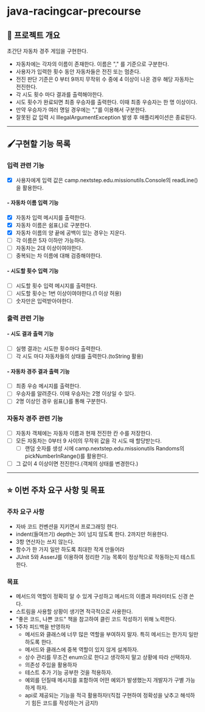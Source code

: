 # java-racingcar-precourse

## 💪 프로젝트 개요

초간단 자동차 경주 게임을 구현한다.

- 자동차에는 각자의 이름이 존재한다. 이름은 "," 를 기준으로 구분한다.
- 사용자가 입력한 횟수 동안 자동차들은 전진 또는 멈춘다.
- 전진 판단 기준은 0 부터 9까지 무작위 수 중에 4 이상이 나온 경우 해당 자동차는 전진한다.
- 각 시도 횟수 마다 결과를 출력해야한다.
- 시도 횟수가 완료되면 최종 우승자를 출력한다. 이때 최종 우승자는 한 명 이상이다.
- 만약 우승자가 여러 명일 경우에는 ","를 이용해서 구분한다.
- 잘못된 값 입력 시 IllegalArgumentException 발생 후 애플리케이션은 종료된다.

---

## 🖌️구현할 기능 목록

### 입력 관련 기능

- [X] 사용자에게 입력 값은 camp.nextstep.edu.missionutils.Console의 readLine()을 활용한다.

#### - 자동차 이름 입력 기능

- [X] 자동차 입력 메시지를 출력한다.
- [X] 자동차 이름은 쉼표(,)로 구분한다.
- [X] 자동차 이름의 양 끝에 공백이 있는 경우는 지운다.
- [ ] 각 이름은 5자 이하만 가능하다.
- [ ] 자동차는 2대 이상이여야한다.
- [ ] 중복되는 차 이름에 대해 검증해야한다.

#### - 시도할 횟수 입력 기능

- [ ] 시도할 횟수 입력 메시지를 출력한다.
- [ ] 시도할 횟수는 1번 이상이여야한다.(1 이상 허용)
- [ ] 숫자만은 입력받아야한다.

### 출력 관련 기능

#### - 시도 결과 출력 기능

- [ ] 실행 결과는 시도한 횟수마다 출력한다.
- [ ] 각 시도 마다 자동차들의 상태를 출력한다.(toString 활용)

#### - 자동차 경주 결과 출력 기능

- [ ] 최종 우승 메시지를 출력한다.
- [ ] 우승자를 알려준다. 이때 우승자는 2명 이상일 수 있다.
- [ ] 2명 이상인 경우 쉼표(,)를 통해 구분한다.

### 자동차 경주 관련 기능

- [ ] 자동차 객체에는 자동차 이름과 현재 전진한 칸 수를 저장한다.
- [ ] 모든 자동차는 0부터 9 사이의 무작위 값을 각 시도 때 할당받는다.
    - [ ] 랜덤 숫자를 생성 시에 camp.nextstep.edu.missionutils Randoms의 pickNumberInRange()를 활용한다.
- [ ] 그 값이 4 이상이면 전진한다.(객체의 상태를 변경한다.)

---

## ⭐ 이번 주차 요구 사항 및 목표

### 주차 요구 사항

- 자바 코드 컨벤션을 지키면서 프로그래밍 한다.
- indent(들여쓰기) depth는 3이 넘지 않도록 한다. 2까지만 허용한다.
- 3항 연산자는 쓰지 않는다.
- 함수가 한 가지 일만 하도록 최대한 작게 만들어라
- JUnit 5와 AsserJ를 이용하여 정리한 기능 목록이 정상적으로 작동하는지 테스트한다.

### 목표

- 메서드의 역할이 정확히 알 수 있게 구성하고 메서드의 이름과 파라미터도 신경 쓴다.
- 스트림을 사용할 상황이 생기면 적극적으로 사용한다.
- "좋은 코드, 나쁜 코드" 책을 참고하여 클린 코드 작성하기 위해 노력한다.
- 1주차 피드백을 반영하자
    - 메서드와 클래스에 너무 많은 역할을 부여하지 말자. 특히 메서드는 한가지 일만 하도록 한다.
    - 메서드와 클래스에 중복 역할이 있지 않게 설계하자.
    - 상수 관리를 무조건 enum으로 한다고 생각하지 말고 상황에 따라 선택하자.
    - 의존성 주입을 활용하자
    - 테스트 추가 기능 공부한 것을 적용하자.
    - 예외를 던질때 메시지를 포함하여 어떤 예외가 발생했는지 개발자가 구별 가능하게 하자.
    - api로 제공되는 기능을 적극 활용하자!(직접 구현하여 정확성을 낮추고 해석하기 힘든 코드를 작성하는거 금지!)



